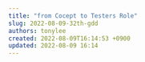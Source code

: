 ```yaml
---
title: "from Cocept to Testers Role"
slug: 2022-08-09-32th-gdd
authors: tonylee
created: 2022-08-09T16:14:53 +0900
updated: 2022-08-09 16:14
---
```


## 
